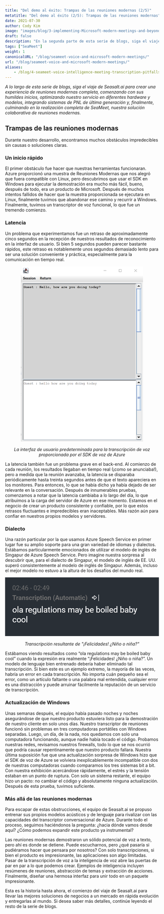 ```yaml
---
title: "Del demo al éxito: Trampas de las reuniones modernas (2/5)"
metatitle: "Del demo al éxito (2/5): Trampas de las reuniones modernas"
date: 2021-07-30
author: Cody Kim
image: "images/blog/3-implementing-Microsoft-modern-meetings-and-beyond/SeaMeet animation.gif"
draft: false
description: "En la segunda parte de esta serie de blogs, siga el viaje de Seasalt.ai para crear SeaMeet, nuestra solución colaborativa de reuniones modernas."
tags: ["SeaMeet"]
weight: 1  
canonicalURL: "/blog/seameet-voice-and-microsoft-modern-meetings/"
url: "/blog/seameet-voice-and-microsoft-modern-meetings/"
aliases:
    - /blog/4-seameet-voice-intelligence-meeting-transcription-pitfalls-of-microsoft-modern-meetings/
---
```


*A lo largo de esta serie de blogs, siga el viaje de Seasalt.ai para crear una experiencia de reuniones modernas completa, comenzando con sus humildes inicios, optimizando nuestro servicio en diferentes hardware y modelos, integrando sistemas de PNL de última generación y, finalmente, culminando en la realización completa de SeaMeet, nuestra solución colaborativa de reuniones modernas.*

## Trampas de las reuniones modernas

Durante nuestro desarrollo, encontramos muchos obstáculos impredecibles sin causas o soluciones claras.

### Un inicio rápido

El primer obstáculo fue hacer que nuestras herramientas funcionaran. Azure proporcionó una muestra de Reuniones Modernas que nos alegró que fuera compatible con Linux, pero descubrimos que usar el SDK en Windows para ejecutar la demostración era mucho más fácil, bueno, después de todo, era un producto de Microsoft. Después de muchos intentos fallidos de hacer que la muestra proporcionada se ejecutara en Linux, finalmente tuvimos que abandonar ese camino y recurrir a Windows. Finalmente, tuvimos un transcriptor de voz funcional, lo que fue un tremendo comienzo.

### Latencia

Un problema que experimentamos fue un retraso de aproximadamente cinco segundos en la recepción de nuestros resultados de reconocimiento en la interfaz de usuario. Si bien 5 segundos pueden parecer bastante rápidos, este retraso es notablemente unos segundos demasiado lento para ser una solución conveniente y práctica, especialmente para la comunicación en tiempo real.

<center>
<img src="/images/blog/4-seameet-voice-intelligence-meeting-transcription-pitfalls-of-microsoft-modern-meetings/default_ui.png" style="width:400px;" alt="La interfaz de usuario predeterminada para la transcripción de voz por el SDK de voz de Azure"/>

*La interfaz de usuario predeterminada para la transcripción de voz proporcionada por el SDK de voz de Azure*
</center>

La latencia también fue un problema grave en el back-end. Al comienzo de cada reunión, los resultados llegaban en tiempo real (¡como se anunciaba!), pero a medida que la reunión avanzaba, la latencia se disparaba periódicamente hasta treinta segundos antes de que el texto apareciera en los monitores. Para entonces, lo que se había dicho ya había dejado de ser relevante en la conversación. Después de innumerables pruebas, comenzamos a notar que la latencia cambiaba a lo largo del día, lo que atribuimos a la carga del servidor de Azure en ese momento. Estamos en el negocio de crear un producto consistente y confiable, por lo que estos retrasos fluctuantes e impredecibles eran inaceptables. Más razón aún para confiar en nuestros propios modelos y servidores.

### Dialecto

Una razón particular por la que usamos Azure Speech Service en primer lugar fue su amplio soporte para una gran variedad de idiomas y dialectos. Estábamos particularmente emocionados de utilizar el modelo de inglés de Singapur de Azure Speech Service. Pero imagine nuestra sorpresa al descubrir que, para el dialecto de Singapur, el modelo de inglés de EE. UU. superó consistentemente al modelo de inglés de Singapur. Además, incluso el mejor modelo no estuvo a la altura de los desafíos del mundo real.

<center>
<img src="/images/blog/4-seameet-voice-intelligence-meeting-transcription-pitfalls-of-microsoft-modern-meetings/bad_result.png"/>

*Transcripción resultante de "¡Felicidades! ¿Niño o niña?"*
</center>

Estábamos viendo resultados como “ola regulations may be boiled baby cool” cuando la expresión era realmente “¡Felicidades! ¿Niño o niña?”. Un modelo de lenguaje bien entrenado debería haber eliminado tal transcripción. Si bien este es un ejemplo extremo, la mayoría de las veces, habría un error en cada transcripción. No importa cuán pequeño sea el error, como un artículo faltante o una palabra mal entendida, cualquier error es una distracción y puede arruinar fácilmente la reputación de un servicio de transcripción.

### Actualización de Windows

Unas semanas después, el equipo había pasado noches y noches asegurándose de que nuestro producto estuviera listo para la demostración de nuestro cliente en solo unos días. Nuestro transcriptor de reuniones funcionó sin problemas en tres computadoras portátiles con Windows separadas. Luego, un día, de la nada, nos quedamos con solo una computadora funcionando, aunque nadie había tocado el código. Probamos nuestras redes, revisamos nuestros firewalls, todo lo que se nos ocurrió que podría causar repentinamente que nuestro producto fallara. Nuestra última suposición fue que una actualización sorpresa de Windows hizo que el SDK de voz de Azure se volviera inexplicablemente incompatible con dos de nuestras computadoras cuando comparamos los tres sistemas bit a bit. Con nuestra exhibición acercándose rápidamente, el estrés y la tensión estaban en un punto de ruptura. Con solo un sistema restante, el equipo hizo un pacto: no cambiar el código y absolutamente ninguna actualización. Después de esta prueba, tuvimos suficiente.

### Más allá de las reuniones modernas

Para escapar de estas obstrucciones, el equipo de Seasalt.ai se propuso entrenar sus propios modelos acústicos y de lenguaje para rivalizar con las capacidades del transcriptor conversacional de Azure. Durante todo el proceso, seguimos haciéndonos la pregunta: ¿hacia dónde vamos desde aquí? ¿Cómo podemos expandir este producto ya instrumental?

Las reuniones modernas demostraron un sólido potencial de voz a texto, pero ahí es donde se detiene. Puede escucharnos, pero ¿qué pasaría si pudiéramos hacer que pensara por nosotros? Con solo transcripciones, si bien el producto es impresionante, las aplicaciones son algo limitadas. Pasar de la transcripción de voz a la inteligencia de voz abre las puertas de par en par a lo que podemos crear. Ejemplos de inteligencia incluyen resúmenes de reuniones, abstracción de temas y extracción de acciones. Finalmente, diseñar una hermosa interfaz para unir todo en un paquete impresionante.

Esta es la historia hasta ahora, el comienzo del viaje de Seasalt.ai para llevar las mejores soluciones de negocios a un mercado en rápida evolución y entregarlas al mundo. Si desea saber más detalles, continúe leyendo el resto de la serie de blogs.
